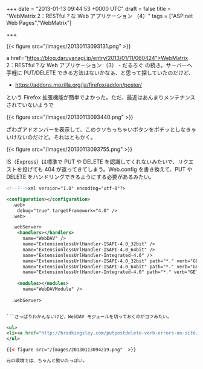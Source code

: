 
+++
date = "2013-01-13 09:44:53 +0000 UTC"
draft = false
title = "WebMatrix 2：RESTful？な Web アプリケーション （4）"
tags = ["ASP.net Web Pages","WebMatrix"]

+++


{{< figure src="/images/20130113093131.png"  >}}

a href="https://blog.daruyanagi.jp/entry/2013/01/11/060424">WebMatrix 2：RESTful？な Web アプリケーション （3） - だるろぐ</a> の続き。サーバーへ手軽に PUT/DELETE できる方法はないかなぁ、と思って探していたのだけど、

<ul>
<li><a href="https://addons.mozilla.org/ja/firefox/addon/poster/">https://addons.mozilla.org/ja/firefox/addon/poster/</a></li>
</ul>という Firefox 拡張機能が簡単でよかった。ただ、最近はあんまりメンテナンスされていないようで

{{< figure src="/images/20130113093440.png"  >}}

ざわざアドオンバーを表示して、このクソちっちゃいボタンをポチッとしなきゃいけないのだけど。それはともかく。

{{< figure src="/images/20130113093755.png"  >}}

IS（Express）は標準で PUT や DELETE を認識してくれないみたいで、リクエストを投げても 404 が返ってきてしまう。Web.config を書き換えて、PUT や DELETE をハンドリングできるようにする必要があるみたい。
```xml
<!--?-->xml version="1.0" encoding="utf-8"?>

<configuration></configuration>
  .web>
    debug="true" targetFramework="4.0" />
  .web>

  .webServer>
    <handlers></handlers>
      name="WebDAV" />
      name="ExtensionlessUrlHandler-ISAPI-4.0_32bit" />
      name="ExtensionlessUrlHandler-ISAPI-4.0_64bit" />
      name="ExtensionlessUrlHandler-Integrated-4.0" />
      name="ExtensionlessUrlHandler-ISAPI-4.0_32bit" path="*." verb="GET,HEAD,POST,DEBUG,PUT,DELETE,PATCH,OPTIONS" modules="IsapiModule" scriptProcessor="%windir%\Microsoft.NET\Framework\v4.0.30319\aspnet_isapi.dll" preCondition="classicMode,runtimeVersionv4.0,bitness32" responseBufferLimit="0" />
      name="ExtensionlessUrlHandler-ISAPI-4.0_64bit" path="*." verb="GET,HEAD,POST,DEBUG,PUT,DELETE,PATCH,OPTIONS" modules="IsapiModule" scriptProcessor="%windir%\Microsoft.NET\Framework64\v4.0.30319\aspnet_isapi.dll" preCondition="classicMode,runtimeVersionv4.0,bitness64" responseBufferLimit="0" />
      name="ExtensionlessUrlHandler-Integrated-4.0" path="*." verb="GET,HEAD,POST,DEBUG,PUT,DELETE,PATCH,OPTIONS" type="System.Web.Handlers.TransferRequestHandler" preCondition="integratedMode,runtimeVersionv4.0" />
    
    <modules></modules>
      name="WebDAVModule" />
    
  .webServer>


```さっぱりわかんないけど、WebDAV モジュールを切っておくのがコツみたい。

<ul>
<li><a href="http://bradkingsley.com/putpostdelete-verb-errors-on-site/">PUT/POST/DELETE Verb Errors On Site | ASPNetFAQ.com: What is ASP.NET?</a></li>
</ul>

{{< figure src="/images/20130113094219.png"  >}}

元の環境では、ちゃんと動いたっぽい。


